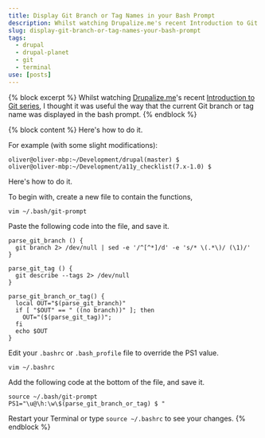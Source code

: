 ```yaml
---
title: Display Git Branch or Tag Names in your Bash Prompt
description: Whilst watching Drupalize.me's recent Introduction to Git series, I thought it was useful the way that the current Git branch or tag name was displayed in the bash prompt. Here's how to do it.
slug: display-git-branch-or-tag-names-your-bash-prompt
tags:
  - drupal
  - drupal-planet
  - git
  - terminal
use: [posts]
---
```

{% block excerpt %}
Whilst watching [Drupalize.me](http://drupalize.me "Drupalize.me")'s recent [Introduction to Git series](http://drupalize.me/series/introduction-git-series "Introduction to Git on Drupalize.me"), I thought it was useful the way that the current Git branch or tag name was displayed in the bash prompt.
{% endblock %}

{% block content %}
Here's how to do it.

For example (with some slight modifications):

```language-bash
oliver@oliver-mbp:~/Development/drupal(master) $
oliver@oliver-mbp:~/Development/a11y_checklist(7.x-1.0) $
```

Here's how to do it.

To begin with, create a new file to contain the functions,

```language-bash
vim ~/.bash/git-prompt
```

Paste the following code into the file, and save it.

```language-bash
parse_git_branch () {
  git branch 2> /dev/null | sed -e '/^[^*]/d' -e 's/* \(.*\)/ (\1)/'
}

parse_git_tag () {
  git describe --tags 2> /dev/null
}
 
parse_git_branch_or_tag() {
  local OUT="$(parse_git_branch)"
  if [ "$OUT" == " ((no branch))" ]; then
    OUT="($(parse_git_tag))";
  fi
  echo $OUT
}
```

Edit your `.bashrc` or `.bash_profile` file to override the PS1 value.

```language-bash
vim ~/.bashrc
```

Add  the following code at the bottom of the file, and save it.

```language-bash
source ~/.bash/git-prompt
PS1="\u@\h:\w\$(parse_git_branch_or_tag) $ "
```

Restart your Terminal or type `source ~/.bashrc` to see your changes.
{% endblock %}
